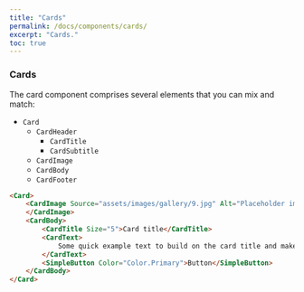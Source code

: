 ```yaml
---
title: "Cards"
permalink: /docs/components/cards/
excerpt: "Cards."
toc: true
---
```


### Cards

The card component comprises several elements that you can mix and match:

- `Card`
  - `CardHeader`
    - `CardTitle`
    - `CardSubtitle`
  - `CardImage`
  - `CardBody`
  - `CardFooter`

```html
<Card>
    <CardImage Source="assets/images/gallery/9.jpg" Alt="Placeholder image">
    </CardImage>
    <CardBody>
        <CardTitle Size="5">Card title</CardTitle>
        <CardText>
            Some quick example text to build on the card title and make up the bulk of the card's content.
        </CardText>
        <SimpleButton Color="Color.Primary">Button</SimpleButton>
    </CardBody>
</Card>
```